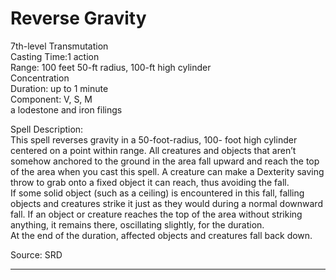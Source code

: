 # Reverse Gravity
7th-level Transmutation<br>
Casting Time:1 action<br>
Range: 100 feet
50-ft radius, 100-ft high cylinder<br>
Concentration<br>
Duration: up to 1 minute<br>
Component: V, S, M<br>
a lodestone and iron filings

Spell Description:<br>
This spell reverses gravity in a 50-foot-radius, 100- foot high cylinder centered on a point within range. All creatures and objects that aren’t somehow anchored to the ground in the area fall upward and reach the top of the area when you cast this spell. A creature can make a Dexterity saving throw to grab onto a fixed object it can reach, thus avoiding the fall.<br>If some solid object (such as a ceiling) is encountered in this fall, falling objects and creatures strike it just as they would during a normal downward fall. If an object or creature reaches the top of the area without striking anything, it remains there, oscillating slightly, for the duration.<br>At the end of the duration, affected objects and creatures fall back down.

Source: SRD

---